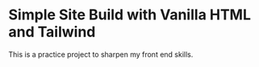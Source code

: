 # Simple Site Build with Vanilla HTML and Tailwind

This is a practice project to sharpen my front end skills.
